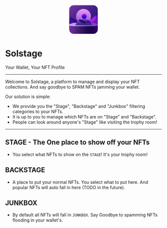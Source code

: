 <p align="center">
<img src="https://raw.githubusercontent.com/airicyu/solstage-web/main/src/assets/solstage-logo.png" width="100">
</p>

# Solstage

Your Wallet, Your NFT Profile

----------

Welcome to Solstage, a platform to manage and display your NFT collections. And say goodbye to SPAM NFTs jamming your wallet.

Our solution is simple:

- We provide you the "Stage", "Backstage" and "Junkbox" filtering categories to your NFTs.
- It is up to you to manage which NFTs are on "Stage" and "Backstage".
- People can look around anyone's "Stage" like visiting the trophy room!

----------

## STAGE - The One place to show off your NFTs

- You select what NFTs to show on the `STAGE`! It's your trophy room!

## BACKSTAGE

- A place to put your normal NFTs. You select what to put here. And popular NFTs will auto fall in here (TODO in the future).

## JUNKBOX

- By default all NFTs will fall in `JUNKBOX`. Say Goodbye to spamming NFTs flooding in your wallet's.
